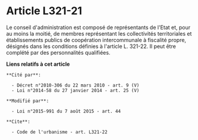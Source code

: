 # Article L321-21

Le conseil d'administration est composé de représentants de l'Etat et, pour au moins la moitié, de membres représentant les
collectivités territoriales et établissements publics de coopération intercommunale à fiscalité propre, désignés dans les
conditions définies à l'article L. 321-22. Il peut être complété par des personnalités qualifiées.

**Liens relatifs à cet article**

	**Cité par**:

	  - Décret n°2010-306 du 22 mars 2010 - art. 9 (V)
	  - Loi n°2014-58 du 27 janvier 2014 - art. 25 (V)

	**Modifié par**:

	  - Loi n°2015-991 du 7 août 2015 - art. 44

	**Cite**:

	  - Code de l'urbanisme - art. L321-22
